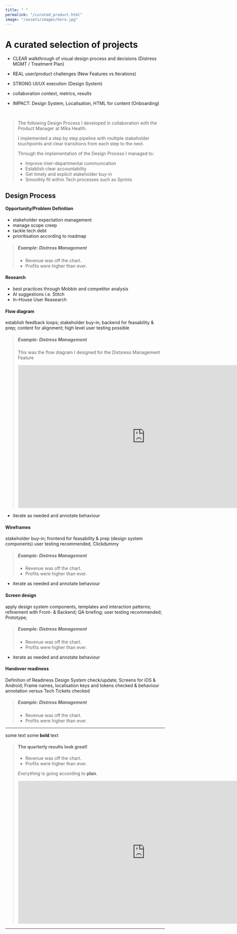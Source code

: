 ```yaml
---
title: " "
permalink: "/curated_product.html"
image: "/assets/images/hero.jpg"
---
```


# A curated selection of projects

* CLEAR walkthrough of visual design process and decisions (Distress MGMT / Treatment Plan)

* REAL user/product challenges (New Features vs Iterations)

* STRONG UI/UX execution (Design System)

* collaboration context, metrics, results

* IMPACT: Design System, Localisation, HTML for content (Onboarding)

<br>

> The following Design Process I developed in collaboration with the Product Manager at Mika Health. 
>
>I implemented a step by step pipeline with multiple stakeholder touchpoints and clear transitions from each step to the next. 
> 
> Through the implementation of the Design Process I managed to:
> * Improve inter-departmental communication
> * Establish clear accountability
> * Get timely and explicit stakeholder buy-in
> * Smoothly fit within Tech processes such as Sprints

## Design Process

#### Opportunity/Problem Definition 
* stakeholder expectation management
* manage scope creep
* tackle tech debt
* prioritisation according to roadmap

> ##### Example: Distress Management
>
> - Revenue was off the chart.
> - Profits were higher than ever.
>

#### Research
* best practices through Mobbin and competitor analysis
* AI suggestions i.e. Stitch
* In-House User Reasearch

#### Flow diagram
establish feedback loops; stakeholder buy-in; backend for feasability & prep; content for alignment; high level user testing possible

> ##### Example: Distress Management
> This was the flow diagram I designed for the Distsress Management Feature
> <iframe style="border: 1px solid white;" width="800" height="450" src="https://embed.figma.com/design/1SwD7u5Mi3GX01KsSlSvRF/____Curated?node-id=10-6593&embed-host=share" allowfullscreen></iframe>

* iterate as needed and annotate behaviour

#### Wireframes
stakeholder buy-in; frontend for feasability & prep (design system components)
user testing recommended, Clickdummy

> ##### Example: Distress Management
>
> - Revenue was off the chart.
> - Profits were higher than ever.
>

* iterate as needed and annotate behaviour

#### Screen design
apply design system components, templates and interaction patterns; refinement with Front- & Backend; QA briefing; user testing recommended; Prototype;

> ##### Example: Distress Management
>
> - Revenue was off the chart.
> - Profits were higher than ever.
>

* iterate as needed and annotate behaviour

#### Handover readiness
Definition of Readiness
Design System check/update; Screens for iOS & Android; Frame names, localisation keys and tokens checked & behaviour annotation versus Tech Tickets checked

> ##### Example: Distress Management
>
> - Revenue was off the chart.
> - Profits were higher than ever.
>

---

some text some **bold** text

> #### The quarterly results look great!
>
> - Revenue was off the chart.
> - Profits were higher than ever.
>
>  *Everything* is going according to **plan**.
> <br>
> <iframe style="border: 1px solid white;" width="800" height="450" src="https://embed.figma.com/design/1SwD7u5Mi3GX01KsSlSvRF/____Curated?node-id=10-6593&embed-host=share" allowfullscreen></iframe>

---